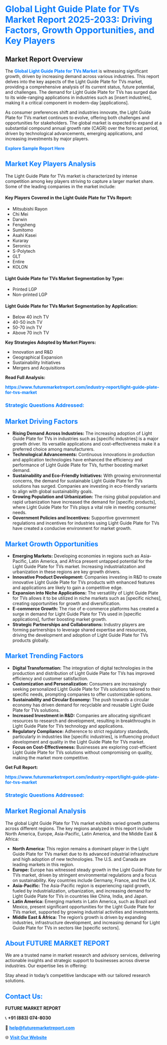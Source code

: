 <h1 style="color: #007BFF;">Global Light Guide Plate for TVs Market Report 2025-2033: Driving Factors, Growth Opportunities, and Key Players</h1>

<section id="overview">
<h2>Market Report Overview</h2>
<p>The <a href="https://www.futuremarketreport.com/industry-report/light-guide-plate-for-tvs-market" style="color: #007BFF; text-decoration: none;"><strong>Global Light Guide Plate for TVs Market</strong></a> is witnessing significant growth, driven by increasing demand across various industries. This report delves into the key aspects of the Light Guide Plate for TVs market, providing a comprehensive analysis of its current status, future potential, and challenges. The demand for Light Guide Plate for TVs has surged due to its wide-ranging applications in industries such as [insert industries], making it a critical component in modern-day [applications].</p>
<p>As consumer preferences shift and industries innovate, the Light Guide Plate for TVs market continues to evolve, offering both challenges and opportunities for stakeholders. The global market is expected to expand at a substantial compound annual growth rate (CAGR) over the forecast period, driven by technological advancements, emerging applications, and increasing investments by major players.</p>
</section>

<section id="overview">
<p><a href="https://www.futuremarketreport.com/request-sample/reportId=41923" style="color: #007BFF; text-decoration: none;"><strong>Explore Sample Report Here</strong></a></p>
</section>

<section id="key-players">
<h2 style="color: #007BFF;">Market Key Players Analysis</h2>
<p>The Light Guide Plate for TVs market is characterized by intense competition among key players striving to capture a larger market share. Some of the leading companies in the market include:</p>
<h4>Key Players Covered in the Light Guide Plate for TVs Report:</h4>
<ul><li>Mitsubishi Rayon</li><li>Chi Mei</li><li>Darwin</li><li>Fengsheng</li><li>Sumitomo</li><li>Asahi Kasei</li><li>Kuraray</li><li>Seronics</li><li>S-Polytech</li><li>GLT</li><li>Entire</li><li>KOLON</li></ul>
<h4>Light Guide Plate for TVs Market Segmentation by Type:</h4>
<ul><li>Printed LGP</li><li>Non-printed LGP</li></ul>

<h4>Light Guide Plate for TVs Market Segmentation by Application:</h4>
<ul><li>Below 40 inch TV</li><li>40-50 inch TV</li><li>50-70 inch TV</li><li>Above 70 inch TV</li></ul>
<p><strong>Key Strategies Adopted by Market Players:</strong></p>
<ul>
<li>Innovation and R&D</li>
<li>Geographical Expansion</li>
<li>Sustainability Initiatives</li>
<li>Mergers and Acquisitions</li>
</ul>
</section>

<section>
<p><strong>Read Full Analysis: </strong></p><a href="https://www.futuremarketreport.com/industry-report/light-guide-plate-for-tvs-market" style="color: #007BFF; text-decoration: none;"><strong>https://www.futuremarketreport.com/industry-report/light-guide-plate-for-tvs-market</strong></a>
<h3 style="color: #007BFF;">Strategic Questions Addressed:</h3>
</section>

<section id="driving-factors">
<h2 style="color: #007BFF;">Market Driving Factors</h2>
<ul>
<li><strong>Rising Demand Across Industries:</strong> The increasing adoption of Light Guide Plate for TVs in industries such as [specific industries] is a major growth driver. Its versatile applications and cost-effectiveness make it a preferred choice among manufacturers.</li>
<li><strong>Technological Advancements:</strong> Continuous innovations in production and application technologies have enhanced the efficiency and performance of Light Guide Plate for TVs, further boosting market demand.</li>
<li><strong>Sustainability and Eco-Friendly Initiatives:</strong> With growing environmental concerns, the demand for sustainable Light Guide Plate for TVs solutions has surged. Companies are investing in eco-friendly variants to align with global sustainability goals.</li>
<li><strong>Growing Population and Urbanization:</strong> The rising global population and rapid urbanization have increased the demand for [specific products], where Light Guide Plate for TVs plays a vital role in meeting consumer needs.</li>
<li><strong>Government Policies and Incentives:</strong> Supportive government regulations and incentives for industries using Light Guide Plate for TVs have created a conducive environment for market growth.</li>
</ul>
</section>

<section id="growth-opportunities">
<h2 style="color: #007BFF;">Market Growth Opportunities</h2>
<ul>
<li><strong>Emerging Markets:</strong> Developing economies in regions such as Asia-Pacific, Latin America, and Africa present untapped potential for the Light Guide Plate for TVs market. Increasing industrialization and urbanization in these regions are key growth drivers.</li>
<li><strong>Innovative Product Development:</strong> Companies investing in R&D to create innovative Light Guide Plate for TVs products with enhanced features and applications are likely to gain a competitive edge.</li>
<li><strong>Expansion into Niche Applications:</strong> The versatility of Light Guide Plate for TVs allows it to be utilized in niche markets such as [specific niches], creating opportunities for growth and diversification.</li>
<li><strong>E-commerce Growth:</strong> The rise of e-commerce platforms has created a surge in demand for Light Guide Plate for TVs used in [specific applications], further boosting market growth.</li>
<li><strong>Strategic Partnerships and Collaborations:</strong> Industry players are forming partnerships to leverage shared expertise and resources, driving the development and adoption of Light Guide Plate for TVs products globally.</li>
</ul>
</section>

<section id="trending-factors">
<h2 style="color: #007BFF;">Market Trending Factors</h2>
<ul>
<li><strong>Digital Transformation:</strong> The integration of digital technologies in the production and distribution of Light Guide Plate for TVs has improved efficiency and customer satisfaction.</li>
<li><strong>Customization and Personalization:</strong> Consumers are increasingly seeking personalized Light Guide Plate for TVs solutions tailored to their specific needs, prompting companies to offer customizable options.</li>
<li><strong>Sustainability and Circular Economy:</strong> The push towards a circular economy has driven demand for recyclable and reusable Light Guide Plate for TVs solutions.</li>
<li><strong>Increased Investment in R&D:</strong> Companies are allocating significant resources to research and development, resulting in breakthroughs in Light Guide Plate for TVs technology and applications.</li>
<li><strong>Regulatory Compliance:</strong> Adherence to strict regulatory standards, particularly in industries like [specific industries], is influencing product development and quality in the Light Guide Plate for TVs market.</li>
<li><strong>Focus on Cost-Effectiveness:</strong> Businesses are exploring cost-efficient Light Guide Plate for TVs solutions without compromising on quality, making the market more competitive.</li>
</ul>
</section>

<section>
<p><strong>Get Full Report: </strong></p><a href="https://www.futuremarketreport.com/industry-report/light-guide-plate-for-tvs-market" style="color: #007BFF; text-decoration: none;"><strong>https://www.futuremarketreport.com/industry-report/light-guide-plate-for-tvs-market</strong></a>
<h3 style="color: #007BFF;">Strategic Questions Addressed:</h3>
</section>


<section id="regional-analysis">
<h2 style="color: #007BFF;">Market Regional Analysis</h2>
<p>The global Light Guide Plate for TVs market exhibits varied growth patterns across different regions. The key regions analyzed in this report include North America, Europe, Asia-Pacific, Latin America, and the Middle East & Africa:</p>
<ul>
<li><strong>North America:</strong> This region remains a dominant player in the Light Guide Plate for TVs market due to its advanced industrial infrastructure and high adoption of new technologies. The U.S. and Canada are leading markets in this region.</li>
<li><strong>Europe:</strong> Europe has witnessed steady growth in the Light Guide Plate for TVs market, driven by stringent environmental regulations and a focus on sustainability. Key countries include Germany, France, and the U.K.</li>
<li><strong>Asia-Pacific:</strong> The Asia-Pacific region is experiencing rapid growth, fueled by industrialization, urbanization, and increasing demand for Light Guide Plate for TVs in countries like China, India, and Japan.</li>
<li><strong>Latin America:</strong> Emerging markets in Latin America, such as Brazil and Mexico, present significant opportunities for the Light Guide Plate for TVs market, supported by growing industrial activities and investments.</li>
<li><strong>Middle East & Africa:</strong> The region’s growth is driven by expanding industries, infrastructure development, and increasing demand for Light Guide Plate for TVs in sectors like [specific sectors].</li>
</ul>
</section>

<footer>
<h2 style="color: #007BFF;">About FUTURE MARKET REPORT</h2>
<p>We are a trusted name in market research and advisory services, delivering actionable insights and strategic support to businesses across diverse industries. Our expertise lies in offering:</p>

<p>Stay ahead in today’s competitive landscape with our tailored research solutions.</p>

<h2 style="color: #007BFF;">Contact Us:</h2>
<p><strong>FUTURE MARKET REPORT</strong></p>
<p>📞 <strong>+91 (883) 074-8030</strong></p>
<p>📧 <strong><a href="mailto:help@futuremarketreport.com" style="color: #007BFF;">help@futuremarketreport.com</a></strong></p>
<p>🌐 <strong><a href="https://www.futuremarketreport.com/" style="color: #007BFF;">Visit Our Website</a></strong></p>
</footer>